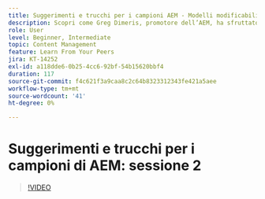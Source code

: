 ```yaml
---
title: Suggerimenti e trucchi per i campioni AEM - Modelli modificabili 2
description: Scopri come Greg Dimeris, promotore dell’AEM, ha sfruttato i modelli modificabili in AEM Sites. Rivedi questi suggerimenti rapidi e prova subito a utilizzarli nella tua istanza.
role: User
level: Beginner, Intermediate
topic: Content Management
feature: Learn From Your Peers
jira: KT-14252
exl-id: a118dde6-0b25-4cc6-92bf-54b15620bbf4
duration: 117
source-git-commit: f4c621f3a9caa8c2c64b8323312343fe421a5aee
workflow-type: tm+mt
source-wordcount: '41'
ht-degree: 0%

---
```


# Suggerimenti e trucchi per i campioni di AEM: sessione 2

>[!VIDEO](https://video.tv.adobe.com/v/3409427?quality=12&learn=on)
